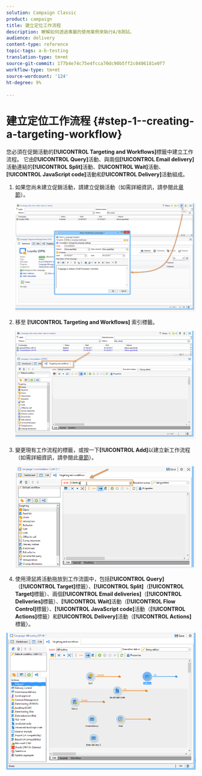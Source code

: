 ```yaml
---
solution: Campaign Classic
product: campaign
title: 建立定位工作流程
description: 瞭解如何透過專屬的使用案例來執行A/B測試。
audience: delivery
content-type: reference
topic-tags: a-b-testing
translation-type: tm+mt
source-git-commit: 177b4e74c75e4fcca70dc90b5ff2c0406181e0f7
workflow-type: tm+mt
source-wordcount: '124'
ht-degree: 9%

---
```



# 建立定位工作流程 {#step-1--creating-a-targeting-workflow}

您必須在促銷活動的&#x200B;**[!UICONTROL Targeting and Workflows]**&#x200B;標籤中建立工作流程。 它由&#x200B;**[!UICONTROL Query]**&#x200B;活動、與兩個&#x200B;**[!UICONTROL Email delivery]**&#x200B;活動連結的&#x200B;**[!UICONTROL Split]**&#x200B;活動、**[!UICONTROL Wait]**&#x200B;活動、**[!UICONTROL JavaScript code]**&#x200B;活動和&#x200B;**[!UICONTROL Delivery]**&#x200B;活動組成。

1. 如果您尚未建立促銷活動，請建立促銷活動（如需詳細資訊，請參閱此[章節](../../campaign/using/setting-up-marketing-campaigns.md#creating-a-campaign)）。

   ![](assets/use_case_abtesting_targetwkfl_001.png)

1. 移至 **[!UICONTROL Targeting and Workflows]** 索引標籤。

   ![](assets/use_case_abtesting_targetwkfl_002.png)

1. 變更現有工作流程的標籤，或按一下&#x200B;**[!UICONTROL Add]**&#x200B;以建立新工作流程（如需詳細資訊，請參閱此[章節](../../campaign/using/marketing-campaign-deliveries.md#selecting-the-target-population)）。

   ![](assets/use_case_abtesting_targetwkfl_003.png)

1. 使用滑鼠將活動拖放到工作流圖中，包括&#x200B;**[!UICONTROL Query]**（**[!UICONTROL Target]**&#x200B;標籤）、**[!UICONTROL Split]**（**[!UICONTROL Target]**&#x200B;標籤）、兩個&#x200B;**[!UICONTROL Email deliveries]**（**[!UICONTROL Deliveries]**&#x200B;標籤）、**[!UICONTROL Wait]**&#x200B;活動（**[!UICONTROL Flow Control]**&#x200B;標籤）、**[!UICONTROL JavaScript code]**&#x200B;活動（**[!UICONTROL Actions]**&#x200B;標籤）和&#x200B;**[!UICONTROL Delivery]**&#x200B;活動（**[!UICONTROL Actions]**&#x200B;標籤）。

![](assets/use_case_abtesting_targetwkfl_004.png)
